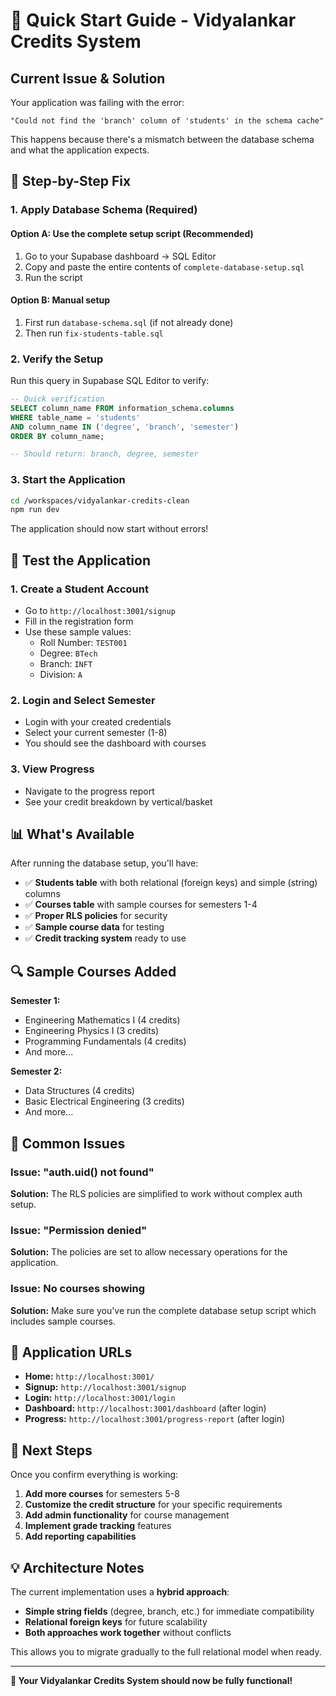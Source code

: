# 🚀 Quick Start Guide - Vidyalankar Credits System

## Current Issue & Solution

Your application was failing with the error:
```
"Could not find the 'branch' column of 'students' in the schema cache"
```

This happens because there's a mismatch between the database schema and what the application expects.

## 🔧 Step-by-Step Fix

### 1. Apply Database Schema (Required)

#### Option A: Use the complete setup script (Recommended)
1. Go to your Supabase dashboard → SQL Editor
2. Copy and paste the entire contents of `complete-database-setup.sql`
3. Run the script

#### Option B: Manual setup
1. First run `database-schema.sql` (if not already done)
2. Then run `fix-students-table.sql` 

### 2. Verify the Setup

Run this query in Supabase SQL Editor to verify:
```sql
-- Quick verification
SELECT column_name FROM information_schema.columns 
WHERE table_name = 'students' 
AND column_name IN ('degree', 'branch', 'semester')
ORDER BY column_name;

-- Should return: branch, degree, semester
```

### 3. Start the Application

```bash
cd /workspaces/vidyalankar-credits-clean
npm run dev
```

The application should now start without errors!

## 🧪 Test the Application

### 1. Create a Student Account
- Go to `http://localhost:3001/signup` 
- Fill in the registration form
- Use these sample values:
  - Roll Number: `TEST001`
  - Degree: `BTech`
  - Branch: `INFT`
  - Division: `A`

### 2. Login and Select Semester
- Login with your created credentials
- Select your current semester (1-8)
- You should see the dashboard with courses

### 3. View Progress
- Navigate to the progress report
- See your credit breakdown by vertical/basket

## 📊 What's Available

After running the database setup, you'll have:

- ✅ **Students table** with both relational (foreign keys) and simple (string) columns
- ✅ **Courses table** with sample courses for semesters 1-4
- ✅ **Proper RLS policies** for security
- ✅ **Sample course data** for testing
- ✅ **Credit tracking system** ready to use

## 🔍 Sample Courses Added

**Semester 1:**
- Engineering Mathematics I (4 credits)
- Engineering Physics I (3 credits) 
- Programming Fundamentals (4 credits)
- And more...

**Semester 2:**
- Data Structures (4 credits)
- Basic Electrical Engineering (3 credits)
- And more...

## 🐛 Common Issues

### Issue: "auth.uid() not found"
**Solution:** The RLS policies are simplified to work without complex auth setup.

### Issue: "Permission denied" 
**Solution:** The policies are set to allow necessary operations for the application.

### Issue: No courses showing
**Solution:** Make sure you've run the complete database setup script which includes sample courses.

## 🔗 Application URLs

- **Home:** `http://localhost:3001/`
- **Signup:** `http://localhost:3001/signup`
- **Login:** `http://localhost:3001/login`
- **Dashboard:** `http://localhost:3001/dashboard` (after login)
- **Progress:** `http://localhost:3001/progress-report` (after login)

## 📁 Next Steps

Once you confirm everything is working:

1. **Add more courses** for semesters 5-8
2. **Customize the credit structure** for your specific requirements
3. **Add admin functionality** for course management
4. **Implement grade tracking** features
5. **Add reporting capabilities**

## 💡 Architecture Notes

The current implementation uses a **hybrid approach**:
- **Simple string fields** (degree, branch, etc.) for immediate compatibility
- **Relational foreign keys** for future scalability
- **Both approaches work together** without conflicts

This allows you to migrate gradually to the full relational model when ready.

---

**🎉 Your Vidyalankar Credits System should now be fully functional!**
